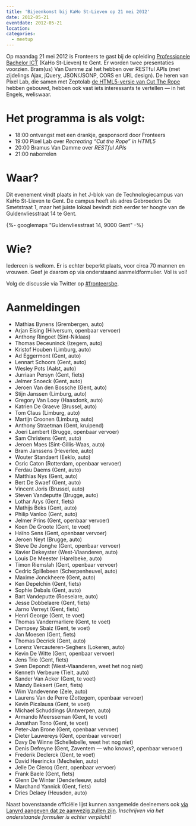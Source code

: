 ```yaml
---
title: 'Bijeenkomst bij KaHo St-Lieven op 21 mei 2012'
date: 2012-05-21
eventdate: 2012-05-21
location:
categories:
  - meetup
---
```


Op maandag 21 mei 2012 is Fronteers te gast bij de opleiding [Professionele Bachelor ICT](http://www.ikdoeict.be/nl/) (KaHo St-Lieven) te Gent. Er worden twee presentaties voorzien. Bram(us) Van Damme zal het hebben over RESTful APIs (met zijdelings Ajax, jQuery, JSON/JSONP, CORS en URL design). De heren van Pixel Lab, die samen met Zeptolab [de HTML5-versie van Cut The Rope](http://www.cuttherope.ie/dev/) hebben gebouwd, hebben ook vast iets interessants te vertellen — in het Engels, weliswaar.

# Het programma is als volgt:

- 18:00 ontvangst met een drankje, gesponsord door Fronteers
- 19:00 Pixel Lab over _Recreating “Cut the Rope” in HTML5_
- 20:00 Bramus Van Damme over _RESTful APIs_
- 21:00 naborrelen

# Waar?

Dit evenement vindt plaats in het J-blok van de Technologiecampus van KaHo St-Lieven te Gent. De campus heeft als adres Gebroeders De Smetstraat 1, maar het juiste lokaal bevindt zich eerder ter hoogte van de Guldenvliesstraat 14 te Gent.

{%- googlemaps "Guldenvliesstraat 14, 9000 Gent" -%}

# Wie?

Iedereen is welkom. Er is echter beperkt plaats, voor circa 70 mannen en vrouwen. Geef je daarom op via onderstaand aanmeldformulier. Vol is vol!

Volg de discussie via Twitter op [#fronteersbe](https://twitter.com/search?q=%23fronteersbe).

# Aanmeldingen

- Mathias Bynens (Grembergen, auto)
- Arjan Eising (Hilversum, openbaar vervoer)
- Anthony Ringoet (Sint-Niklaas)
- Thomas Deceuninck (Izegem, auto)
- Kristof Houben (Limburg, auto)
- Ad Eggermont (Gent, auto)
- Lennart Schoors (Gent, auto)
- Wesley Pots (Aalst, auto)
- Jurriaan Persyn (Gent, fiets)
- Jelmer Snoeck (Gent, auto)
- Jeroen Van den Bossche (Gent, auto)
- Stijn Janssen (Limburg, auto)
- Gregory Van Looy (Haasdonk, auto)
- Katrien De Graeve (Brussel, auto)
- Tom Claus (Limburg, auto)
- Martijn Croonen (Limburg, auto)
- Anthony Straetman (Gent, kruipend)
- Joeri Lambert (Brugge, openbaar vervoer)
- Sam Christens (Gent, auto)
- Jeroen Maes (Sint-Gillis-Waas, auto)
- Bram Janssens (Heverlee, auto)
- Wouter Standaert (Eeklo, auto)
- Osric Caton (Rotterdam, openbaar vervoer)
- Ferdau Daems (Gent, auto)
- Matthias Nys (Gent, auto)
- Bert De Swaef (Gent, auto)
- Vincent Joris (Brussel, auto)
- Steven Vandeputte (Brugge, auto)
- Lothar Arys (Gent, fiets)
- Mathijs Beks (Gent, auto)
- Philip Vanloo (Gent, auto)
- Jelmer Prins (Gent, openbaar vervoer)
- Koen De Groote (Gent, te voet)
- Haïno Sens (Gent, openbaar vervoer)
- Jeroen Neyt (Brugge, auto)
- Steve De Jonghe (Gent, openbaar vervoer)
- Xavier Dekeyster (West-Vlaanderen, auto)
- Louis De Meester (Harelbeke, auto)
- Timon Riemslah (Gent, openbaar vervoer)
- Cedric Spillebeen (Scherpenheuvel, auto)
- Maxime Jonckheere (Gent, auto)
- Ken Depelchin (Gent, fiets)
- Sophie Debals (Gent, auto)
- Bart Vandeputte (Roeselare, auto)
- Jesse Dobbelaere (Gent, fiets)
- Jarno Verreyt (Gent, fiets)
- Henri George (Gent, te voet)
- Thomas Vandermarliere (Gent, te voet)
- Dempsey Sbaiz (Gent, te voet)
- Jan Moesen (Gent, fiets)
- Thomas Decrick (Gent, auto)
- Lorenz Vercauteren-Seghers (Lokeren, auto)
- Kevin De Witte (Gent, openbaar vervoer)
- Jens Trio (Gent, fiets)
- Sven Depondt (West-Vlaanderen, weet het nog niet)
- Kenneth Verbeure (Tielt, auto)
- Sander Van Acker (Gent, te voet)
- Mandy Bekaert (Gent, fiets)
- Wim Vandevenne (Zele, auto)
- Laurens Van de Perre (Zottegem, openbaar vervoer)
- Kevin Picalausa (Gent, te voet)
- Michael Schuddings (Antwerpen, auto)
- Armando Meersseman (Gent, te voet)
- Jonathan Tono (Gent, te voet)
- Peter-Jan Brone (Gent, openbaar vervoer)
- Dieter Lauwereys (Gent, openbaar vervoer)
- Davy De Winne (Schellebelle, weet het nog niet)
- Denis Defreyne (Gent, Zaventem — who knows?, openbaar vervoer)
- Frederik Declerck (Gent, te voet)
- David Heerinckx (Mechelen, auto)
- Jelle De Clercq (Gent, openbaar vervoer)
- Frank Baele (Gent, fiets)
- Glenn De Winter (Denderleeuw, auto)
- Marchand Yannick (Gent, fiets)
- Dries Delaey (Heusden, auto)

Naast bovenstaande officiële lijst kunnen aangemelde deelnemers ook [via Lanyrd aangeven dat ze aanwezig zullen zijn](http://lanyrd.com/2012/fronteersbe-kahosl/). _Inschrijven via het onderstaande formulier is echter verplicht!_
